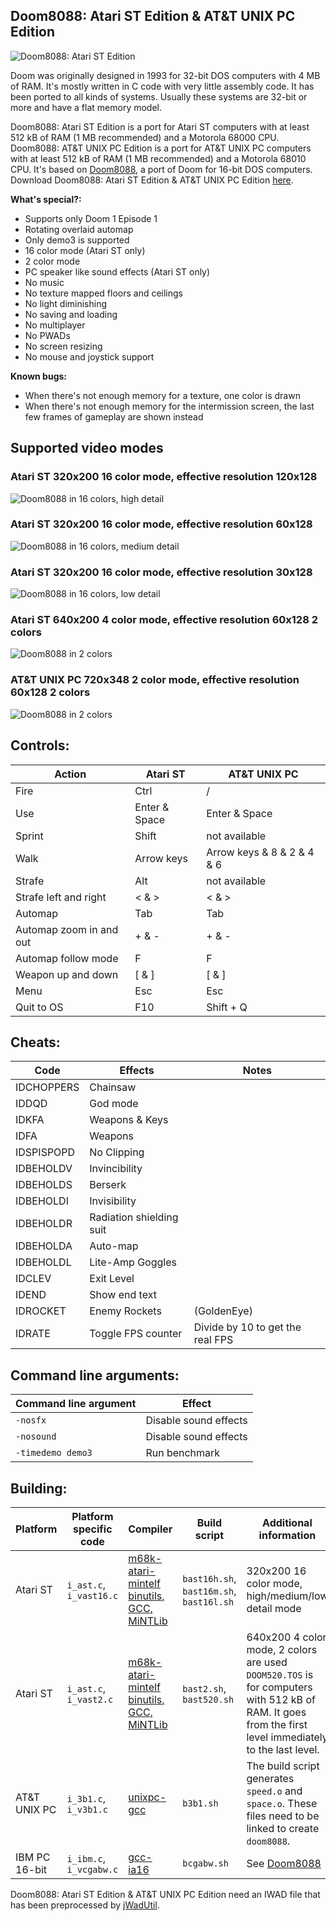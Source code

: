 ## Doom8088: Atari ST Edition & AT&T UNIX PC Edition
![Doom8088: Atari ST Edition](readme_imgs/doomstch.png?raw=true)

Doom was originally designed in 1993 for 32-bit DOS computers with 4 MB of RAM.
It's mostly written in C code with very little assembly code.
It has been ported to all kinds of systems.
Usually these systems are 32-bit or more and have a flat memory model.

Doom8088: Atari ST Edition     is a port for Atari ST     computers with at least 512 kB of RAM (1 MB recommended) and a Motorola 68000 CPU.
Doom8088: AT&T UNIX PC Edition is a port for AT&T UNIX PC computers with at least 512 kB of RAM (1 MB recommended) and a Motorola 68010 CPU.
It's based on [Doom8088](https://github.com/FrenkelS/Doom8088), a port of Doom for 16-bit DOS computers.
Download Doom8088: Atari ST Edition & AT&T UNIX PC Edition [here](https://github.com/FrenkelS/Doom8088ST/releases).

**What's special?:**
 - Supports only Doom 1 Episode 1
 - Rotating overlaid automap
 - Only demo3 is supported
 - 16 color mode (Atari ST only)
 -  2 color mode
 - PC speaker like sound effects (Atari ST only)
 - No music
 - No texture mapped floors and ceilings
 - No light diminishing
 - No saving and loading
 - No multiplayer
 - No PWADs
 - No screen resizing
 - No mouse and joystick support

**Known bugs:**
 - When there's not enough memory for a texture, one color is drawn
 - When there's not enough memory for the intermission screen, the last few frames of gameplay are shown instead

## Supported video modes

### Atari ST 320x200 16 color mode, effective resolution 120x128
![Doom8088 in 16 colors, high detail](readme_imgs/doomstch.png?raw=true)

### Atari ST 320x200 16 color mode, effective resolution  60x128
![Doom8088 in 16 colors, medium detail](readme_imgs/doomstcm.png?raw=true)

### Atari ST 320x200 16 color mode, effective resolution  30x128
![Doom8088 in 16 colors, low detail](readme_imgs/doomstcl.png?raw=true)

### Atari ST 640x200  4 color mode, effective resolution  60x128 2 colors
![Doom8088 in 2 colors](readme_imgs/doomstbw.png?raw=true)

### AT&T UNIX PC 720x348  2 color mode, effective resolution  60x128 2 colors
![Doom8088 in 2 colors](readme_imgs/doom3b1.png?raw=true)

## Controls:
|Action                 |Atari ST     |AT&T UNIX PC              |
|-----------------------|-------------|--------------------------|
|Fire                   |Ctrl         |/                         |
|Use                    |Enter & Space|Enter & Space             |
|Sprint                 |Shift        |not available             |
|Walk                   |Arrow keys   |Arrow keys & 8 & 2 & 4 & 6|
|Strafe                 |Alt          |not available             |
|Strafe left and right  |< & >        |< & >                     |
|Automap                |Tab          |Tab                       |
|Automap zoom in and out|+ & -        |+ & -                     |
|Automap follow mode    |F            |F                         |
|Weapon up and down     |[ & ]        |[ & ]                     |
|Menu                   |Esc          |Esc                       |
|Quit to OS             |F10          |Shift + Q                 |

## Cheats:
|Code      |Effects                  |Notes                           |
|----------|-------------------------|--------------------------------|
|IDCHOPPERS|Chainsaw                 |                                |
|IDDQD     |God mode                 |                                |
|IDKFA     |Weapons & Keys           |                                |
|IDFA      |Weapons                  |                                |
|IDSPISPOPD|No Clipping              |                                |
|IDBEHOLDV |Invincibility            |                                |
|IDBEHOLDS |Berserk                  |                                |
|IDBEHOLDI |Invisibility             |                                |
|IDBEHOLDR |Radiation shielding suit |                                |
|IDBEHOLDA |Auto-map                 |                                |
|IDBEHOLDL |Lite-Amp Goggles         |                                |
|IDCLEV    |Exit Level               |                                |
|IDEND     |Show end text            |                                |
|IDROCKET  |Enemy Rockets            |(GoldenEye)                     |
|IDRATE    |Toggle FPS counter       |Divide by 10 to get the real FPS|

## Command line arguments:
|Command line argument|Effect               |
|---------------------|---------------------|
|`-nosfx`             |Disable sound effects|
|`-nosound`           |Disable sound effects|
|`-timedemo demo3`    |Run benchmark        |

## Building:
|Platform     |Platform specific code |Compiler                                                                      |Build script                            |Additional information                              |
|-------------|-----------------------|------------------------------------------------------------------------------|----------------------------------------|----------------------------------------------------|
|Atari ST     |`i_ast.c`, `i_vast16.c`|[m68k-atari-mintelf binutils, GCC, MiNTLib](https://tho-otto.de/crossmint.php)|`bast16h.sh`, `bast16m.sh`, `bast16l.sh`|320x200 16 color mode, high/medium/low detail mode  |
|Atari ST     |`i_ast.c`, `i_vast2.c` |[m68k-atari-mintelf binutils, GCC, MiNTLib](https://tho-otto.de/crossmint.php)|`bast2.sh`, `bast520.sh`                |640x200  4 color mode, 2 colors are used</br>`DOOM520.TOS` is for computers with 512 kB of RAM. It goes from the first level immediately to the last level.|
|AT&T UNIX PC |`i_3b1.c`, `i_v3b1.c`  |[unixpc-gcc](https://github.com/mikehaertel/unixpc-gcc)                       |`b3b1.sh`                               |The build script generates `speed.o` and `space.o`. These files need to be linked to create `doom8088`.|
|IBM PC 16-bit|`i_ibm.c`, `i_vcgabw.c`|[gcc-ia16](https://github.com/tkchia/gcc-ia16)                                |`bcgabw.sh`                             |See [Doom8088](https://github.com/FrenkelS/Doom8088)|

Doom8088: Atari ST Edition & AT&T UNIX PC Edition need an IWAD file that has been preprocessed by [jWadUtil](https://github.com/FrenkelS/jWadUtil).
